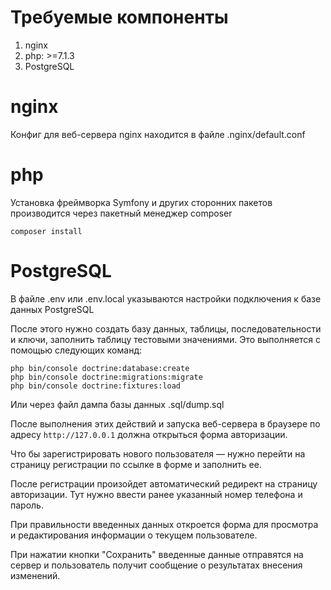 # Требуемые компоненты
1. nginx
2. php: >=7.1.3
3. PostgreSQL

# nginx

Конфиг для веб-сервера nginx находится в файле .nginx/default.conf

# php
Установка фреймворка Symfony и других сторонних пакетов производится через пакетный менеджер composer

```
composer install
```

# PostgreSQL
В файле .env или .env.local указываются настройки подключения к базе данных PostgreSQL

После этого нужно создать базу данных, таблицы, последовательности и ключи, заполнить таблицу тестовыми значениями.
Это выполняется с помощью следующих команд:

```
php bin/console doctrine:database:create
php bin/console doctrine:migrations:migrate
php bin/console doctrine:fixtures:load
```

Или через файл дампа базы данных .sql/dump.sql


После выполнения этих действий и запуска веб-сервера в браузере по адресу `http://127.0.0.1` должна открыться форма авторизации.

Что бы зарегистрировать нового пользователя — нужно перейти на страницу регистрации по ссылке в форме и заполнить ее.

После регистрации произойдет автоматический редирект на страницу авторизации.
Тут нужно ввести ранее указанный номер телефона и пароль. 

При правильности введенных данных откроется форма для просмотра и редактирования информации о текущем пользователе.

При нажатии кнопки "Сохранить" введенные данные отправятся на сервер и пользователь получит сообщение о результатах внесения изменений.